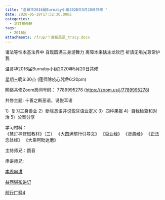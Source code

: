 ```yaml
---
title: "温哥华2016届Burnaby小组2020年5月20日共修 "
date: 2020-05-19T17:52:36.000Z
categories:
  - 慧灯禅修班
tags:
  - 2016届
attachments: /f/up/十善断恶语_tracy.docx
---
```

诸法等性本基法界中 自现圆满三身游舞力 离障本来怙主龙钦巴 祈请无垢光尊常护我

温哥华2016届Burnaby小组2020年5月20日共修 

星期三晚6:30点 (莲师除疫心咒@6:20pm)

网络共修Zoom房间号码： 7789995278 (<https://zoom.us/j/7789995278>)

共修主题: 十善之断恶语，说悦耳语

1）复习三身善业
2）断除恶语并说悦耳语业定义
3）四种果报
4）自我检查和对治
5）公案分享

学习材料：  
《慧灯禅修班教材》（三） 
《大圆满前行引导文》
《百业经》
《贤愚经》
《正法念处经》
《大乘阿毗达磨》

主持师兄：圆音

串讲师兄: 


[本周串讲](/f/up/十善断恶语_tracy.docx)

[益西堪布讲记](/f/up/因果益西.pdf)

[前行广释4](/f/up/前行广释4.pdf)
